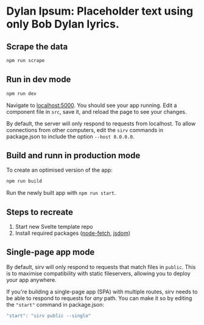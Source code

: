 # Dylan Ipsum: Placeholder text using only Bob Dylan lyrics.


## Scrape the data

```bash
npm run scrape
```

## Run in dev mode

```bash
npm run dev
```

Navigate to [localhost:5000](http://localhost:5000). You should see your app running. Edit a component file in `src`, save it, and reload the page to see your changes.

By default, the server will only respond to requests from localhost. To allow connections from other computers, edit the `sirv` commands in package.json to include the option `--host 0.0.0.0`.


## Build and runn in production mode

To create an optimised version of the app:

```bash
npm run build
```

Run the newly built app with `npm run start`.

## Steps to recreate

1. Start new Svelte template repo
2. Install required packages ([node-fetch](https://www.npmjs.com/package/node-fetch), [jsdom](https://www.npmjs.com/package/jsdom))


## Single-page app mode

By default, sirv will only respond to requests that match files in `public`. This is to maximise compatibility with static fileservers, allowing you to deploy your app anywhere.

If you're building a single-page app (SPA) with multiple routes, sirv needs to be able to respond to requests for *any* path. You can make it so by editing the `"start"` command in package.json:

```js
"start": "sirv public --single"
```
